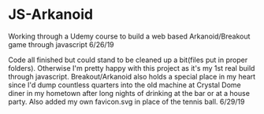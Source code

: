 # JS-Arkanoid
Working through a Udemy course to build a web based Arkanoid/Breakout game through javascript 6/26/19

Code all finished but could stand to be cleaned up a bit(files put in proper folders).
Otherwise I'm pretty happy with this project as it's my 1st real build through javascript.
Breakout/Arkanoid also holds a special place in my heart since I'd dump countless quarters into the old machine at Crystal Dome diner in my
hometown after long nights of drinking at the bar or at a house party. 
Also added my own favicon.svg in place of the tennis ball. 6/29/19
